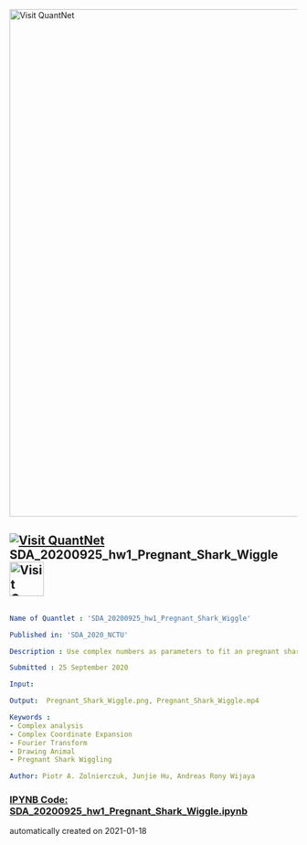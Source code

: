[<img src="https://github.com/QuantLet/Styleguide-and-FAQ/blob/master/pictures/banner.png" width="888" alt="Visit QuantNet">](http://quantlet.de/)

## [<img src="https://github.com/QuantLet/Styleguide-and-FAQ/blob/master/pictures/qloqo.png" alt="Visit QuantNet">](http://quantlet.de/) **SDA_20200925_hw1_Pregnant_Shark_Wiggle** [<img src="https://github.com/QuantLet/Styleguide-and-FAQ/blob/master/pictures/QN2.png" width="60" alt="Visit QuantNet 2.0">](http://quantlet.de/)

```yaml

Name of Quantlet : 'SDA_20200925_hw1_Pregnant_Shark_Wiggle'

Published in: 'SDA_2020_NCTU'

Description : Use complex numbers as parameters to fit an pregnant shark that wiggling. Creates an MP4 file of the wiggling pregnant shark

Submitted : 25 September 2020

Input: 

Output:  Pregnant_Shark_Wiggle.png, Pregnant_Shark_Wiggle.mp4

Keywords : 
- Complex analysis
- Complex Coordinate Expansion
- Fourier Transform
- Drawing Animal
- Pregnant Shark Wiggling

Author: Piotr A. Zolnierczuk, Junjie Hu, Andreas Rony Wijaya
```

### [IPYNB Code: SDA_20200925_hw1_Pregnant_Shark_Wiggle.ipynb](SDA_20200925_hw1_Pregnant_Shark_Wiggle.ipynb)


automatically created on 2021-01-18
